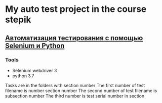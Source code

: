 # My auto test project in the course stepik 
## [Автоматизация тестирования с помощью Selenium и Python](https://stepik.org/course/575/syllabus)

### Tools
* Selenium webdriver 3
* python 3.7

Tasks are in the folders with section number
The first number of test filename is number section number
The second number of test filename is subsection number
The third number is test serial number in section